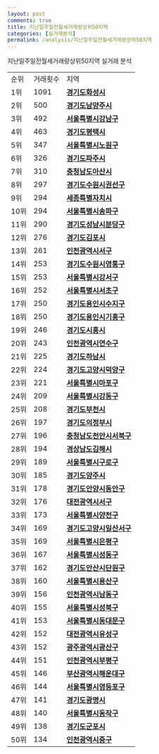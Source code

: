 ```yaml
---
layout: post
comments: true
title: 지난일주일전월세거래량상위50지역
categories: [실거래분석]
permalink: /analysis/지난일주일전월세거래량상위50지역
---
```


지난일주일전월세거래량상위50지역 실거래 분석

<table>
  <tr>
    <td>순위</td>
    <td>거래횟수</td>
    <td>지역</td>
  </tr>

  <tr>
    <td>1위</td>
    <td>1091</td>
    <td colspan="4" style="font-weight: bold;"><a href="/apt/경기도화성시">경기도화성시 </a></td>
  </tr>

  <tr>
    <td>2위</td>
    <td>500</td>
    <td colspan="4" style="font-weight: bold;"><a href="/apt/경기도남양주시">경기도남양주시 </a></td>
  </tr>

  <tr>
    <td>3위</td>
    <td>492</td>
    <td colspan="4" style="font-weight: bold;"><a href="/apt/서울특별시강남구">서울특별시강남구 </a></td>
  </tr>

  <tr>
    <td>4위</td>
    <td>463</td>
    <td colspan="4" style="font-weight: bold;"><a href="/apt/경기도평택시">경기도평택시 </a></td>
  </tr>

  <tr>
    <td>5위</td>
    <td>347</td>
    <td colspan="4" style="font-weight: bold;"><a href="/apt/서울특별시노원구">서울특별시노원구 </a></td>
  </tr>

  <tr>
    <td>6위</td>
    <td>326</td>
    <td colspan="4" style="font-weight: bold;"><a href="/apt/경기도파주시">경기도파주시 </a></td>
  </tr>

  <tr>
    <td>7위</td>
    <td>310</td>
    <td colspan="4" style="font-weight: bold;"><a href="/apt/충청남도아산시">충청남도아산시 </a></td>
  </tr>

  <tr>
    <td>8위</td>
    <td>297</td>
    <td colspan="4" style="font-weight: bold;"><a href="/apt/경기도수원시권선구">경기도수원시권선구 </a></td>
  </tr>

  <tr>
    <td>9위</td>
    <td>294</td>
    <td colspan="4" style="font-weight: bold;"><a href="/apt/세종특별자치시">세종특별자치시 </a></td>
  </tr>

  <tr>
    <td>10위</td>
    <td>294</td>
    <td colspan="4" style="font-weight: bold;"><a href="/apt/서울특별시송파구">서울특별시송파구 </a></td>
  </tr>

  <tr>
    <td>11위</td>
    <td>290</td>
    <td colspan="4" style="font-weight: bold;"><a href="/apt/경기도성남시분당구">경기도성남시분당구 </a></td>
  </tr>

  <tr>
    <td>12위</td>
    <td>276</td>
    <td colspan="4" style="font-weight: bold;"><a href="/apt/경기도김포시">경기도김포시 </a></td>
  </tr>

  <tr>
    <td>13위</td>
    <td>261</td>
    <td colspan="4" style="font-weight: bold;"><a href="/apt/인천광역시서구">인천광역시서구 </a></td>
  </tr>

  <tr>
    <td>14위</td>
    <td>253</td>
    <td colspan="4" style="font-weight: bold;"><a href="/apt/경기도수원시영통구">경기도수원시영통구 </a></td>
  </tr>

  <tr>
    <td>15위</td>
    <td>253</td>
    <td colspan="4" style="font-weight: bold;"><a href="/apt/서울특별시강서구">서울특별시강서구 </a></td>
  </tr>

  <tr>
    <td>16위</td>
    <td>252</td>
    <td colspan="4" style="font-weight: bold;"><a href="/apt/서울특별시서초구">서울특별시서초구 </a></td>
  </tr>

  <tr>
    <td>17위</td>
    <td>250</td>
    <td colspan="4" style="font-weight: bold;"><a href="/apt/경기도용인시수지구">경기도용인시수지구 </a></td>
  </tr>

  <tr>
    <td>18위</td>
    <td>250</td>
    <td colspan="4" style="font-weight: bold;"><a href="/apt/경기도용인시기흥구">경기도용인시기흥구 </a></td>
  </tr>

  <tr>
    <td>19위</td>
    <td>246</td>
    <td colspan="4" style="font-weight: bold;"><a href="/apt/경기도시흥시">경기도시흥시 </a></td>
  </tr>

  <tr>
    <td>20위</td>
    <td>243</td>
    <td colspan="4" style="font-weight: bold;"><a href="/apt/인천광역시연수구">인천광역시연수구 </a></td>
  </tr>

  <tr>
    <td>21위</td>
    <td>225</td>
    <td colspan="4" style="font-weight: bold;"><a href="/apt/경기도하남시">경기도하남시 </a></td>
  </tr>

  <tr>
    <td>22위</td>
    <td>224</td>
    <td colspan="4" style="font-weight: bold;"><a href="/apt/경기도고양시덕양구">경기도고양시덕양구 </a></td>
  </tr>

  <tr>
    <td>23위</td>
    <td>221</td>
    <td colspan="4" style="font-weight: bold;"><a href="/apt/서울특별시마포구">서울특별시마포구 </a></td>
  </tr>

  <tr>
    <td>24위</td>
    <td>209</td>
    <td colspan="4" style="font-weight: bold;"><a href="/apt/서울특별시강동구">서울특별시강동구 </a></td>
  </tr>

  <tr>
    <td>25위</td>
    <td>208</td>
    <td colspan="4" style="font-weight: bold;"><a href="/apt/경기도부천시">경기도부천시 </a></td>
  </tr>

  <tr>
    <td>26위</td>
    <td>197</td>
    <td colspan="4" style="font-weight: bold;"><a href="/apt/경기도의정부시">경기도의정부시 </a></td>
  </tr>

  <tr>
    <td>27위</td>
    <td>196</td>
    <td colspan="4" style="font-weight: bold;"><a href="/apt/충청남도천안시서북구">충청남도천안시서북구 </a></td>
  </tr>

  <tr>
    <td>28위</td>
    <td>194</td>
    <td colspan="4" style="font-weight: bold;"><a href="/apt/경상남도김해시">경상남도김해시 </a></td>
  </tr>

  <tr>
    <td>29위</td>
    <td>189</td>
    <td colspan="4" style="font-weight: bold;"><a href="/apt/서울특별시구로구">서울특별시구로구 </a></td>
  </tr>

  <tr>
    <td>30위</td>
    <td>185</td>
    <td colspan="4" style="font-weight: bold;"><a href="/apt/경기도양주시">경기도양주시 </a></td>
  </tr>

  <tr>
    <td>31위</td>
    <td>178</td>
    <td colspan="4" style="font-weight: bold;"><a href="/apt/경기도안양시동안구">경기도안양시동안구 </a></td>
  </tr>

  <tr>
    <td>32위</td>
    <td>176</td>
    <td colspan="4" style="font-weight: bold;"><a href="/apt/대전광역시서구">대전광역시서구 </a></td>
  </tr>

  <tr>
    <td>33위</td>
    <td>173</td>
    <td colspan="4" style="font-weight: bold;"><a href="/apt/서울특별시양천구">서울특별시양천구 </a></td>
  </tr>

  <tr>
    <td>34위</td>
    <td>169</td>
    <td colspan="4" style="font-weight: bold;"><a href="/apt/경기도고양시일산서구">경기도고양시일산서구 </a></td>
  </tr>

  <tr>
    <td>35위</td>
    <td>169</td>
    <td colspan="4" style="font-weight: bold;"><a href="/apt/서울특별시은평구">서울특별시은평구 </a></td>
  </tr>

  <tr>
    <td>36위</td>
    <td>167</td>
    <td colspan="4" style="font-weight: bold;"><a href="/apt/서울특별시성동구">서울특별시성동구 </a></td>
  </tr>

  <tr>
    <td>37위</td>
    <td>162</td>
    <td colspan="4" style="font-weight: bold;"><a href="/apt/경기도안산시단원구">경기도안산시단원구 </a></td>
  </tr>

  <tr>
    <td>38위</td>
    <td>160</td>
    <td colspan="4" style="font-weight: bold;"><a href="/apt/서울특별시용산구">서울특별시용산구 </a></td>
  </tr>

  <tr>
    <td>39위</td>
    <td>156</td>
    <td colspan="4" style="font-weight: bold;"><a href="/apt/인천광역시남동구">인천광역시남동구 </a></td>
  </tr>

  <tr>
    <td>40위</td>
    <td>155</td>
    <td colspan="4" style="font-weight: bold;"><a href="/apt/서울특별시성북구">서울특별시성북구 </a></td>
  </tr>

  <tr>
    <td>41위</td>
    <td>153</td>
    <td colspan="4" style="font-weight: bold;"><a href="/apt/서울특별시동대문구">서울특별시동대문구 </a></td>
  </tr>

  <tr>
    <td>42위</td>
    <td>152</td>
    <td colspan="4" style="font-weight: bold;"><a href="/apt/대전광역시유성구">대전광역시유성구 </a></td>
  </tr>

  <tr>
    <td>43위</td>
    <td>152</td>
    <td colspan="4" style="font-weight: bold;"><a href="/apt/광주광역시광산구">광주광역시광산구 </a></td>
  </tr>

  <tr>
    <td>44위</td>
    <td>151</td>
    <td colspan="4" style="font-weight: bold;"><a href="/apt/인천광역시부평구">인천광역시부평구 </a></td>
  </tr>

  <tr>
    <td>45위</td>
    <td>146</td>
    <td colspan="4" style="font-weight: bold;"><a href="/apt/부산광역시해운대구">부산광역시해운대구 </a></td>
  </tr>

  <tr>
    <td>46위</td>
    <td>144</td>
    <td colspan="4" style="font-weight: bold;"><a href="/apt/서울특별시영등포구">서울특별시영등포구 </a></td>
  </tr>

  <tr>
    <td>47위</td>
    <td>141</td>
    <td colspan="4" style="font-weight: bold;"><a href="/apt/경기도광명시">경기도광명시 </a></td>
  </tr>

  <tr>
    <td>48위</td>
    <td>140</td>
    <td colspan="4" style="font-weight: bold;"><a href="/apt/서울특별시동작구">서울특별시동작구 </a></td>
  </tr>

  <tr>
    <td>49위</td>
    <td>138</td>
    <td colspan="4" style="font-weight: bold;"><a href="/apt/경기도군포시">경기도군포시 </a></td>
  </tr>

  <tr>
    <td>50위</td>
    <td>134</td>
    <td colspan="4" style="font-weight: bold;"><a href="/apt/인천광역시중구">인천광역시중구 </a></td>
  </tr>

</table>
